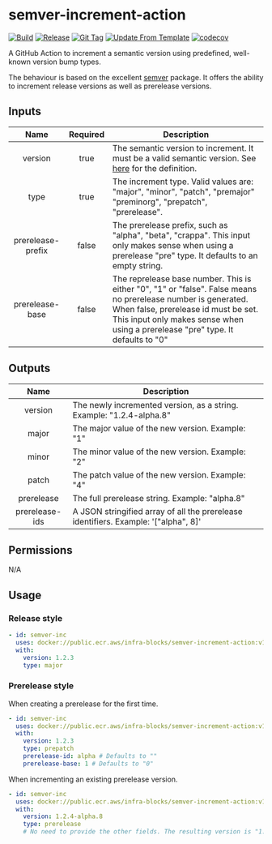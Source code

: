 # semver-increment-action
[![Build](https://github.com/infra-blocks/semver-increment-action/actions/workflows/build.yml/badge.svg)](https://github.com/infra-blocks/semver-increment-action/actions/workflows/build.yml)
[![Release](https://github.com/infra-blocks/semver-increment-action/actions/workflows/release.yml/badge.svg)](https://github.com/infra-blocks/semver-increment-action/actions/workflows/release.yml)
[![Git Tag](https://github.com/infra-blocks/semver-increment-action/actions/workflows/git-tag.yml/badge.svg)](https://github.com/infra-blocks/semver-increment-action/actions/workflows/git-tag.yml)
[![Update From Template](https://github.com/infra-blocks/semver-increment-action/actions/workflows/update-from-template.yml/badge.svg)](https://github.com/infra-blocks/semver-increment-action/actions/workflows/update-from-template.yml)
[![codecov](https://codecov.io/gh/infra-blocks/semver-increment-action/graph/badge.svg?token=SIWNNFJ3WQ)](https://codecov.io/gh/infra-blocks/semver-increment-action)

A GitHub Action to increment a semantic version using predefined, well-known version bump types.

The behaviour is based on the excellent [semver](https://www.npmjs.com/search?q=semver) package. It offers the ability
to increment release versions as well as prerelease versions.

## Inputs

|       Name        | Required | Description                                                                                                                                                                                                                              |
|:-----------------:|:--------:|------------------------------------------------------------------------------------------------------------------------------------------------------------------------------------------------------------------------------------------|
|      version      |   true   | The semantic version to increment. It must be a valid semantic version. See [here](https://semver.org/) for the definition.                                                                                                              | 
|       type        |   true   | The increment type. Valid values are: "major", "minor", "patch", "premajor" "preminorg", "prepatch", "prerelease".                                                                                                                       |
| prerelease-prefix |  false   | The prerelease prefix, such as "alpha", "beta", "crappa". This input only makes sense when using a prerelease "pre" type. It defaults to an empty string.                                                                                |
|  prerelease-base  |  false   | The reprelease base number. This is either "0", "1" or "false". False means no prerelease number is generated. When false, prerelease id must be set. This input only makes sense when using a prerelease "pre" type. It defaults to "0" |

## Outputs

|      Name      | Description                                                                              |
|:--------------:|------------------------------------------------------------------------------------------|
|    version     | The newly incremented version, as a string. Example: "1.2.4-alpha.8"                     |
|     major      | The major value of the new version. Example: "1"                                         |
|     minor      | The minor value of the new version. Example: "2"                                         |
|     patch      | The patch value of the new version. Example: "4"                                         |
|   prerelease   | The full prerelease string. Example: "alpha.8"                                           |
| prerelease-ids | A JSON stringified array of all the prerelease identifiers. Example: '["alpha", 8]'      |

## Permissions

N/A

## Usage

### Release style
```yaml
- id: semver-inc
  uses: docker://public.ecr.aws/infra-blocks/semver-increment-action:v1
  with:
    version: 1.2.3
    type: major
```

### Prerelease style

When creating a prerelease for the first time.
```yaml
- id: semver-inc
  uses: docker://public.ecr.aws/infra-blocks/semver-increment-action:v1
  with:
    version: 1.2.3
    type: prepatch
    prerelease-id: alpha # Defaults to ""
    prerelease-base: 1 # Defaults to "0"
```

When incrementing an existing prerelease version.
```yaml
- id: semver-inc
  uses: docker://public.ecr.aws/infra-blocks/semver-increment-action:v1
  with:    
    version: 1.2.4-alpha.8
    type: prerelease
    # No need to provide the other fields. The resulting version is "1.2.4-alpha.9"
```
